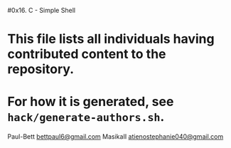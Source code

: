 #0x16. C - Simple Shell

# This file lists all individuals having contributed content to the repository.
# For how it is generated, see `hack/generate-authors.sh`.

Paul-Bett <bettpaul6@gmail.com>
MasikaII <atienostephanie040@gmail.com>
